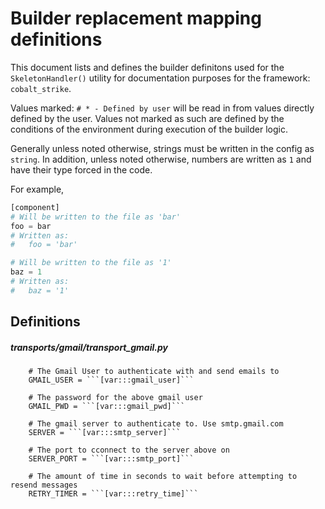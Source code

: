 # Builder replacement mapping definitions

This document lists and defines the builder definitons used for the `SkeletonHandler()` utility for documentation purposes for the framework: `cobalt_strike`.

Values marked: `# * - Defined by user` will be read in from values directly defined by the user. Values not marked as such are defined by the conditions of the environment during execution of the builder logic.

Generally unless noted otherwise, strings must be written in the config as `string`. In addition, unless noted otherwise, numbers are written as `1` and have their type forced in the code.

For example,
```python
[component]
# Will be written to the file as 'bar'
foo = bar
# Written as:
#   foo = 'bar'

# Will be written to the file as '1'
baz = 1
# Written as:
#   baz = '1'
```

## Definitions
##### transports/gmail/transport_gmail.py
```
	# The Gmail User to authenticate with and send emails to
	GMAIL_USER = ```[var:::gmail_user]```

	# The password for the above gmail user
	GMAIL_PWD = ```[var:::gmail_pwd]```

	# The gmail server to authenticate to. Use smtp.gmail.com
	SERVER = ```[var:::smtp_server]```

	# The port to cconnect to the server above on
	SERVER_PORT = ```[var:::smtp_port]```

	# The amount of time in seconds to wait before attempting to resend messages
	RETRY_TIMER = ```[var:::retry_time]```
```
